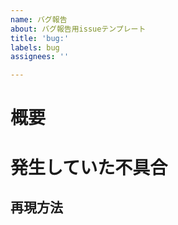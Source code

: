 ```yaml
---
name: バグ報告
about: バグ報告用issueテンプレート
title: 'bug:'
labels: bug
assignees: ''

---
```


# 概要

# 発生していた不具合

## 再現方法
